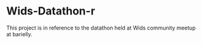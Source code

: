 # Wids-Datathon-r
This project is in reference to the datathon held at Wids community meetup at barielly.
